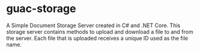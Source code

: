 # guac-storage
A Simple Document Storage Server created in C# and .NET Core. This storage server contains methods to upload and download a file to and from the server. Each file that is uploaded receives a unique ID used as the file name.
